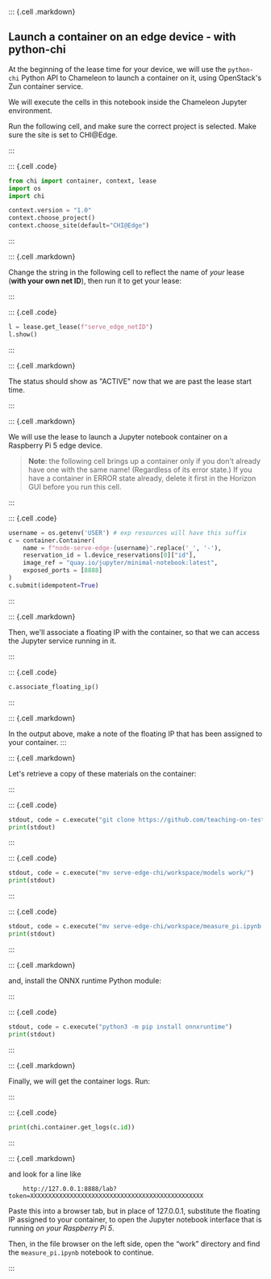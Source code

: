 


::: {.cell .markdown}

## Launch a container on an edge device - with python-chi

At the beginning of the lease time for your device, we will use the `python-chi` Python API to Chameleon to launch a container on it, using OpenStack's Zun container service. 

We will execute the cells in this notebook inside the Chameleon Jupyter environment.

Run the following cell, and make sure the correct project is selected. Make sure the site is set to CHI@Edge.

:::

::: {.cell .code}
```python
from chi import container, context, lease
import os
import chi

context.version = "1.0" 
context.choose_project()
context.choose_site(default="CHI@Edge")
```
:::

::: {.cell .markdown}

Change the string in the following cell to reflect the name of *your* lease (**with your own net ID**), then run it to get your lease:

:::

::: {.cell .code}
```python
l = lease.get_lease(f"serve_edge_netID") 
l.show()
```
:::

::: {.cell .markdown}

The status should show as "ACTIVE" now that we are past the lease start time.

:::

::: {.cell .markdown}

We will use the lease to launch a Jupyter notebook container on a Raspberry Pi 5 edge device. 

> **Note**: the following cell brings up a container only if you don't already have one with the same name! (Regardless of its error state.) If you have a container in ERROR state already, delete it first in the Horizon GUI before you run this cell.

:::


::: {.cell .code}
```python
username = os.getenv('USER') # exp resources will have this suffix
c = container.Container(
    name = f"node-serve-edge-{username}".replace('_', '-'),
    reservation_id = l.device_reservations[0]["id"],
    image_ref = "quay.io/jupyter/minimal-notebook:latest", 
    exposed_ports = [8888]
)
c.submit(idempotent=True)
```
:::


::: {.cell .markdown}

Then, we'll associate a floating IP with the container, so that we can access the Jupyter service running in it.

:::

::: {.cell .code}
```python
c.associate_floating_ip()
```
:::

::: {.cell .markdown}

In the output above, make a note of the floating IP that has been assigned to your container.
:::

::: {.cell .markdown}

Let's retrieve a copy of these materials on the container:


:::


::: {.cell .code}
```python
stdout, code = c.execute("git clone https://github.com/teaching-on-testbeds/serve-edge-chi.git")
print(stdout)
```
:::




::: {.cell .code}
```python
stdout, code = c.execute("mv serve-edge-chi/workspace/models work/")
print(stdout)
```
:::



::: {.cell .code}
```python
stdout, code = c.execute("mv serve-edge-chi/workspace/measure_pi.ipynb work/")
print(stdout)
```
:::


::: {.cell .markdown}

and, install the ONNX runtime Python module:

:::

::: {.cell .code}
```python
stdout, code = c.execute("python3 -m pip install onnxruntime")
print(stdout)
```
:::


::: {.cell .markdown}

Finally, we will get the container logs. Run:

:::

::: {.cell .code}
```python
print(chi.container.get_logs(c.id))
```
:::


::: {.cell .markdown}


and look for a line like

```
    http://127.0.0.1:8888/lab?token=XXXXXXXXXXXXXXXXXXXXXXXXXXXXXXXXXXXXXXXXXXXXXXXX
```


Paste this into a browser tab, but in place of 127.0.0.1, substitute the floating IP assigned to your container, to open the Jupyter notebook interface that is running *on your Raspberry Pi 5*.

Then, in the file browser on the left side, open the “work” directory and find the `measure_pi.ipynb` notebook to continue.

:::
